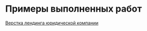 

# Примеры выполненных работ


[Верстка лендинга юридической компании](https://alekseyabramov2108.github.io/law_firm/ "")

